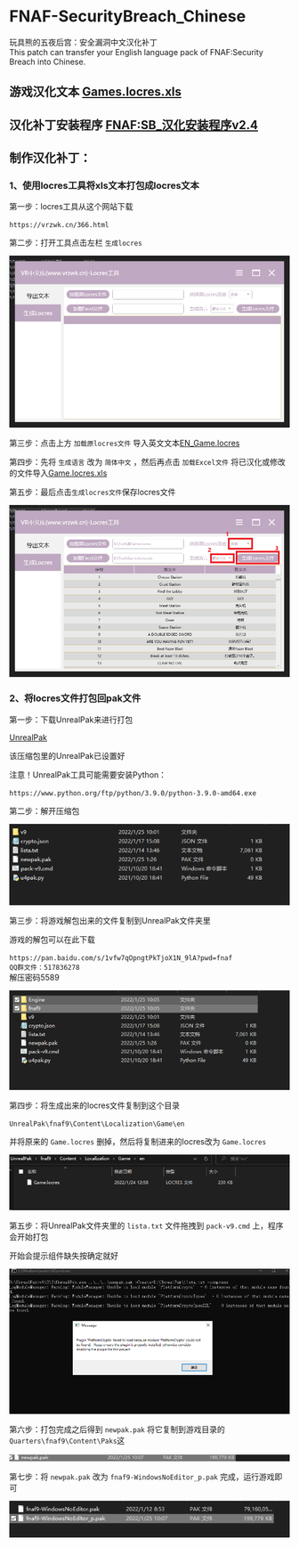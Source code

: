 # FNAF-SecurityBreach_Chinese
玩具熊的五夜后宫：安全漏洞中文汉化补丁  
This patch can transfer your English language pack of FNAF:Security Breach into Chinese. <br/>

## 游戏汉化文本 [Games.locres.xls](src/Games.locres.xls) <br/>

## 汉化补丁安装程序 [FNAF:SB_汉化安装程序v2.4](https://github.com/HanFengRuYue/FNAF-SecurityBreach_Chinese/releases/tag/Install_v2.4) <br/>

## 制作汉化补丁：

### 1、使用locres工具将xls文本打包成locres文本

第一步：locres工具从这个网站下载

`https://vrzwk.cn/366.html`

第二步：打开工具点击左栏 `生成locres`

![avatar](image/1.png)

第三步：点击上方 `加载原locres文件` 导入英文文本[EN_Game.locres](src/EN_Game.locres) 

第四步：先将 `生成语言` 改为 `简体中文` ，然后再点击 `加载Excel文件` 将已汉化或修改的文件导入[Game.locres.xls](src/Game.locres.xls) 

第五步：最后点击`生成locres文件`保存locres文件

![](image/4.png) 


### 2、将locres文件打包回pak文件

第一步：下载UnrealPak来进行打包 

[UnrealPak](program/UnrealPak.zip) 

该压缩包里的UnrealPak已设置好

注意！UnrealPak工具可能需要安装Python：

`https://www.python.org/ftp/python/3.9.0/python-3.9.0-amd64.exe`

第二步：解开压缩包

![](image/7.png) 

第三步：将游戏解包出来的文件复制到UnrealPak文件夹里

游戏的解包可以在此下载 <br/>

`https://pan.baidu.com/s/1vfw7qOpngtPkTjoX1N_9lA?pwd=fnaf` <br/>
`QQ群文件：517836278` <br/>
解压密码5589 <br/>

![](image/8.png) 

第四步：将生成出来的locres文件复制到这个目录

`UnrealPak\fnaf9\Content\Localization\Game\en`

并将原来的 `Game.locres` 删掉，然后将复制进来的locres改为 `Game.locres`

![](image/9.png)

第五步：将UnrealPak文件夹里的 `lista.txt` 文件拖拽到 `pack-v9.cmd` 上，程序会开始打包

开始会提示组件缺失按确定就好

![](image/10.png)

第六步：打包完成之后得到 `newpak.pak` 将它复制到游戏目录的 `Quarters\fnaf9\Content\Paks`这

![](image/11.png)

第七步：将 `newpak.pak` 改为 `fnaf9-WindowsNoEditor_p.pak` 完成，运行游戏即可

![](image/12.png)

